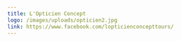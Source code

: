 ```yaml
---
title: L'Opticien Concept
logo: /images/uploads/opticien2.jpg
link: https://www.facebook.com/lopticienconcepttours/
---
```


